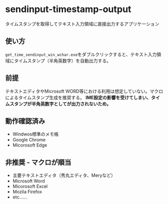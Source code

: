 # sendinput-timestamp-output
タイムスタンプを取得してテキスト入力領域に直接出力するアプリケーション

## 使い方
`get_time_sendinput_win_wchar.exe`をダブルクリックすると、テキスト入力領域にタイムスタンプ（半角英数字）を自動出力する。

## 前提
テキストエディタやMicrosoft WORD等における利用は想定していない。マクロによるタイムスタンプ生成を推奨する。
**IME設定の影響を受けてしまい、タイムスタンプが半角英数字としてが出力されないため。**

## 動作確認済み
- Windwos標準のメモ帳  
- Google Chrome  
- Micorosoft Edge

## 非推奨 - マクロが順当
- 主要テキストエディタ（秀丸エディタ、Meryなど）  
- Microsoft Word  
- Micorosoft Excel  
- Mozila Firefox  
- etc……
